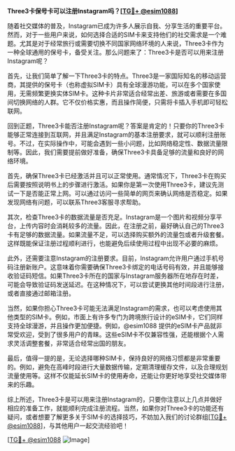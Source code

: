 **Three3卡保号卡可以注册Instagram吗？[[TG💪+ @esim1088](https://t.me/s/esim1088)]**

随着社交媒体的普及，Instagram已成为许多人展示自我、分享生活的重要平台。然而，对于一些用户来说，如何选择合适的SIM卡来支持他们的社交需求是一个难题。尤其是对于经常旅行或需要切换不同国家网络环境的人来说，Three3卡作为一种全球通用的保号卡，备受关注。那么问题来了：Three3卡是否可以用来注册Instagram呢？

首先，让我们简单了解一下Three3卡的特点。Three3是一家国际知名的移动运营商，其提供的保号卡（也称虚拟SIM卡）具有全球漫游功能，可以在多个国家使用，无需频繁更换实体SIM卡。这种卡片非常适合经常出差、旅游或者需要在多国间切换网络的人群。它不仅价格实惠，而且操作简便，只需将卡插入手机即可轻松联网。

回到正题，Three3卡能否注册Instagram呢？答案是肯定的！只要你的Three3卡能够正常连接到互联网，并且满足Instagram的基本注册要求，就可以顺利注册账号。不过，在实际操作中，可能会遇到一些小问题，比如网络稳定性、数据流量限制等。因此，我们需要提前做好准备，确保Three3卡具备足够的流量和良好的网络环境。

首先，确保Three3卡已经激活并且可以正常使用。通常情况下，Three3卡在购买后需要按照说明书上的步骤进行激活。如果你是第一次使用Three3卡，建议先测试一下是否能正常上网。可以通过访问一些简单的网页来确认网络是否稳定。如果发现网络有问题，可以联系Three3客服寻求帮助。

其次，检查Three3卡的数据流量是否充足。Instagram是一个图片和视频分享平台，上传内容时会消耗较多的流量。因此，在注册之前，最好确认自己的Three3卡有足够的数据流量。如果流量不足，可以选择购买额外的流量包或者升级套餐。这样既能保证注册过程顺利进行，也能避免后续使用过程中出现不必要的麻烦。

此外，还需要注意Instagram的注册要求。目前，Instagram允许用户通过手机号码注册新账户。这意味着你需要确保Three3卡绑定的电话号码有效，并且能够接收验证码短信。如果Three3卡所在的国家与Instagram服务器所在地存在时差，可能会导致验证码发送延迟。在这种情况下，可以尝试更换其他时间段进行注册，或者直接通过邮箱注册。

当然，如果你担心Three3卡可能无法满足Instagram的需求，也可以考虑使用其他类型的SIM卡。例如，市面上有许多专门为跨境旅行设计的eSIM卡，它们同样支持全球漫游，并且操作更加便捷。例如，@esim1088 提供的eSIM卡产品就非常受欢迎，受到了很多用户的青睐。这些eSIM卡不仅兼容性强，还能根据个人需求灵活调整套餐，非常适合经常出国的朋友。

最后，值得一提的是，无论选择哪种SIM卡，保持良好的网络习惯都是非常重要的。例如，避免在高峰时段进行大量数据传输，定期清理缓存文件，以及合理规划流量使用等。这样不仅能延长SIM卡的使用寿命，还能让你更好地享受社交媒体带来的乐趣。

综上所述，Three3卡是可以用来注册Instagram的，只要你注意以上几点并做好相应的准备工作，就能顺利完成注册流程。当然，如果你对Three3卡的功能还有疑问，或者想要了解更多关于SIM卡的选择技巧，不妨加入我们的讨论群组[[TG💪+ @esim1088](https://t.me/s/esim1088)]，与其他用户一起交流经验吧！

[[TG💪+ @esim1088](https://t.me/s/esim1088) ![Image](https://i.postimg.cc/4NQfJmqS/Snipaste-2025-05-13-00-14-12.png)]